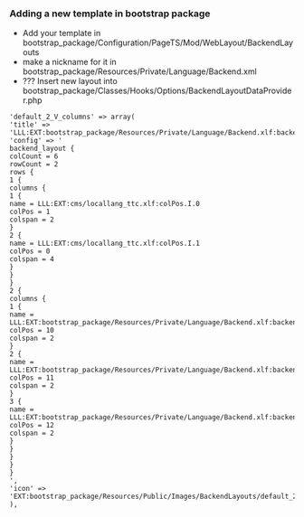 
### Adding a new template in bootstrap package  
+ Add your template in bootstrap_package/Configuration/PageTS/Mod/WebLayout/BackendLayouts
+ make a nickname for it in bootstrap_package/Resources/Private/Language/Backend.xml
+ ??? Insert new layout into bootstrap_package/Classes/Hooks/Options/BackendLayoutDataProvider.php
  
  
```
'default_2_V_columns' => array(
'title' => 'LLL:EXT:bootstrap_package/Resources/Private/Language/Backend.xlf:backend_layout.default_2_V_columns',
'config' => '
backend_layout {
colCount = 6
rowCount = 2
rows {
1 {
columns {
1 {
name = LLL:EXT:cms/locallang_ttc.xlf:colPos.I.0
colPos = 1
colspan = 2
}
2 {
name = LLL:EXT:cms/locallang_ttc.xlf:colPos.I.1
colPos = 0
colspan = 4
}
}
}
2 {
columns {
1 {
name = LLL:EXT:bootstrap_package/Resources/Private/Language/Backend.xlf:backend_layout.column.footer1
colPos = 10
colspan = 2
}
2 {
name = LLL:EXT:bootstrap_package/Resources/Private/Language/Backend.xlf:backend_layout.column.footer2
colPos = 11
colspan = 2
}
3 {
name = LLL:EXT:bootstrap_package/Resources/Private/Language/Backend.xlf:backend_layout.column.footer3
colPos = 12
colspan = 2
}
}
}
}
}
',
'icon' => 'EXT:bootstrap_package/Resources/Public/Images/BackendLayouts/default_2_V_columns.gif'
),
```
  
   
